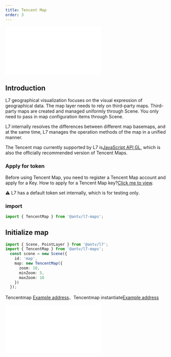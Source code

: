 ```yaml
---
title: Tencent Map
order: 3
---
```


<embed src="@/docs/common/style.md"></embed>

## Introduction

L7 geographical visualization focuses on the visual expression of geographical data. The map layer needs to rely on third-party maps. Third-party maps are created and managed uniformly through Scene. You only need to pass in map configuration items through Scene.

L7 internally resolves the differences between different map basemaps, and at the same time, L7 manages the operation methods of the map in a unified manner.

The Tencent map currently supported by L7 is[JavaScript API GL](https://lbs.qq.com/webApi/javascriptGL/glGuide/glOverview), which is also the officially recommended version of Tencent Maps.

### Apply for token

Before using Tencent Map, you need to register a Tencent Map account and apply for a Key. How to apply for a Tencent Map key?[Click me to view](https://lbs.qq.com/webApi/javascriptGL/glGuide/glBasic).

⚠️  L7 has a default token set internally, which is for testing only.

### import

```javascript
import { TencentMap } from '@antv/l7-maps';
```

## Initialize map

```ts
import { Scene, PointLayer } from '@antv/l7';
import { TencentMap } from '@antv/l7-maps';
  const scene = new Scene({
    id: 'map',
    map: new TencentMap({
      zoom: 10,
      minZoom: 5,
      maxZoom: 18
    })
  });
```

Tencentmap [Example address](/examples/map/map/#tencentmap)、Tencentmap instantiate[Example address](/examples/map/map/#tmapInstance)

<embed src="@/docs/common/map.en.md"></embed>